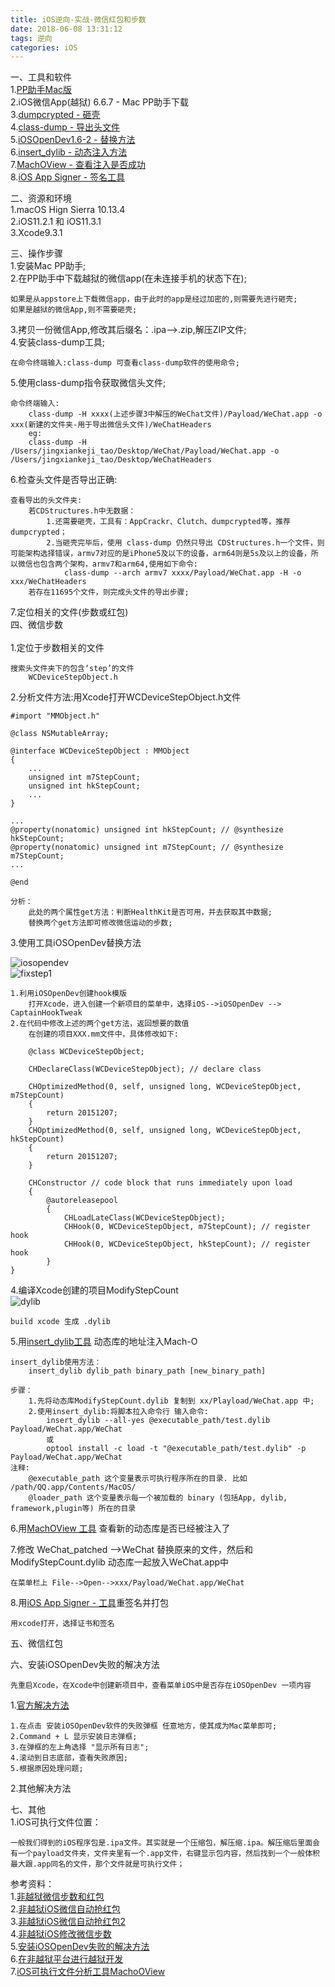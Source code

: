 ```yaml
---
title: iOS逆向-实战-微信红包和步数
date: 2018-06-08 13:31:12
tags: 逆向
categories: iOS
---
```


一、工具和软件		
1.[PP助手Mac版](https://pro.25pp.com/pp_mac_ios)<br>
2.iOS微信App(越狱) 6.6.7 - Mac PP助手下载<br>
3.[dumpcrypted - 砸壳](https://github.com/stefanesser/dumpdecrypted)<br>
4.[class-dump - 导出头文件](https://github.com/nygard/class-dump)<br>
5.[iOSOpenDev1.6-2 - 替换方法](http://www.iosopendev.com)<br>
6.[insert_dylib - 动态注入方法](https://github.com/Tyilo/insert_dylib)<br>
7.[MachOView - 查看注入是否成功](https://sourceforge.net/projects/machoview/)<br>
8.[iOS App Signer - 签名工具](https://github.com/DanTheMan827/ios-app-signer)

二、资源和环境		
1.macOS Hign Sierra 10.13.4<br>
2.iOS11.2.1 和 iOS11.3.1 <br>
3.Xcode9.3.1<br>


三、操作步骤			
1.安装Mac PP助手;		<br>
2.在PP助手中下载越狱的微信app(在未连接手机的状态下在);  <br>

	如果是从appstore上下载微信app，由于此时的app是经过加密的,则需要先进行砸壳;
	如果是越狱的微信App,则不需要砸壳;
3.拷贝一份微信App,修改其后缀名：.ipa-->.zip,解压ZIP文件;<br>
4.安装class-dump工具;<br>
	
	在命令终端输入:class-dump 可查看class-dump软件的使用命令;
5.使用class-dump指令获取微信头文件;<br>

	命令终端输入:
		class-dump -H xxxx(上述步骤3中解压的WeChat文件)/Payload/WeChat.app -o xxx(新建的文件夹-用于导出微信头文件)/WeChatHeaders
		eg:
		class-dump -H /Users/jingxiankeji_tao/Desktop/WeChat/Payload/WeChat.app -o /Users/jingxiankeji_tao/Desktop/WeChatHeaders 
6.检查头文件是否导出正确:
	
	查看导出的头文件夹:
		若CDStructures.h中无数据：
			1.还需要砸壳，工具有：AppCrackr、Clutch、dumpcrypted等，推荐dumpcrypted；
			2.当砸壳完毕后，使用 class-dump 仍然只导出 CDStructures.h一个文件，则可能架构选择错误，armv7对应的是iPhone5及以下的设备，arm64则是5s及以上的设备，所以微信也包含两个架构，armv7和arm64,使用如下命令:
				class-dump --arch armv7 xxxx/Payload/WeChat.app -H -o xxx/WeChatHeaders
		若存在11695个文件，则完成头文件的导出步骤;
7.定位相关的文件(步数或红包)<br>
四、微信步数<br>		
1.定位于步数相关的文件<br>
	
	搜索头文件夹下的包含‘step’的文件
		WCDeviceStepObject.h
2.分析文件方法:用Xcode打开WCDeviceStepObject.h文件
	
	#import "MMObject.h"
	
	@class NSMutableArray;
	
	@interface WCDeviceStepObject : MMObject
	{
	    ...
	    unsigned int m7StepCount;
	    unsigned int hkStepCount;
	    ...
	}
	
	...
	@property(nonatomic) unsigned int hkStepCount; // @synthesize hkStepCount;
	@property(nonatomic) unsigned int m7StepCount; // @synthesize m7StepCount;
	...
	
	@end
	
	分析：
		此处的两个属性get方法：判断HealthKit是否可用，并去获取其中数据;
		替换两个get方法即可修改微信运动的步数;
3.使用工具iOSOpenDev替换方法
	
![iosopendev](iosopendev.png)<br>
![fixstep1](fixstep1.png)<br>

	1.利用iOSOpenDev创建hook模版
		打开Xcode，进入创建一个新项目的菜单中，选择iOS-->iOSOpenDev --> CaptainHookTweak
	2.在代码中修改上述的两个get方法，返回想要的数值
		在创建的项目XXX.mm文件中，具体修改如下:
			
		@class WCDeviceStepObject;

		CHDeclareClass(WCDeviceStepObject); // declare class
		
		CHOptimizedMethod(0, self, unsigned long, WCDeviceStepObject, m7StepCount)
		{
		    return 20151207;
		}
		CHOptimizedMethod(0, self, unsigned long, WCDeviceStepObject, hkStepCount)
		{
		    return 20151207;
		}
		
		CHConstructor // code block that runs immediately upon load
		{
			@autoreleasepool
			{
		        CHLoadLateClass(WCDeviceStepObject);
				CHHook(0, WCDeviceStepObject, m7StepCount); // register hook
		        CHHook(0, WCDeviceStepObject, hkStepCount); // register hook
			}
	}
4.编译Xcode创建的项目ModifyStepCount<br>
![dylib](dylib.png)<br>

	build xcode 生成 .dylib	
5.用[insert_dylib工具](https://github.com/Tyilo/insert_dylib) 动态库的地址注入Mach-O

	insert_dylib使用方法：
		insert_dylib dylib_path binary_path [new_binary_path]
	
	步骤：
		1.先将动态库ModifyStepCount.dylib 复制到 xx/Playload/WeChat.app 中;
		2.使用insert_dylib:将脚本拉入命令行 输入命令:
			insert_dylib --all-yes @executable_path/test.dylib Payload/WeChat.app/WeChat
			或
			optool install -c load -t "@executable_path/test.dylib" -p Payload/WeChat.app/WeChat	 
	注释:
		@executable_path 这个变量表示可执行程序所在的目录. 比如 /path/QQ.app/Contents/MacOS/
		@loader_path 这个变量表示每一个被加载的 binary (包括App, dylib, framework,plugin等) 所在的目录
		
6.用[MachOView 工具](https://sourceforge.net/projects/machoview/) 查看新的动态库是否已经被注入了
	
7.修改 WeChat_patched -->WeChat 替换原来的文件，然后和ModifyStepCount.dylib 动态库一起放入WeChat.app中
	
	在菜单栏上 File-->Open-->xxx/Payload/WeChat.app/WeChat
8.用[iOS App Signer - 工具](https://github.com/DanTheMan827/ios-app-signer)重签名并打包

	用xcode打开，选择证书和签名
		
		
五、微信红包<br>


六、安装iOSOpenDev失败的解决方法	
	
	先重启Xcode，在Xcode中创建新项目中，查看菜单iOS中是否存在iOSOpenDev 一项内容	 
1.[官方解决方法](https://github.com/kokoabim/iOSOpenDev/wiki/Troubleshoot)<br>
	
	1.在点击 安装iOSOpenDev软件的失败弹框 任意地方，使其成为Mac菜单即可;
	2.Command + L 显示安装日志弹框;
	3.在弹框的左上角选择 "显示所有日志";
	4.滚动到日志底部，查看失败原因;
	5.根据原因处理问题;
2.其他解决方法

七、其他		
1.iOS可执行文件位置：
	
	一般我们得到的iOS程序包是.ipa文件。其实就是一个压缩包，解压缩.ipa。解压缩后里面会有一个payload文件夹，文件夹里有一个.app文件，右键显示包内容，然后找到一个一般体积最大跟.app同名的文件，那个文件就是可执行文件；
	

参考资料：			
1.[非越狱微信步数和红包](https://www.jianshu.com/p/7c0c2bcbbaf2)	<br>
2.[非越狱iOS微信自动抢红包](https://www.jianshu.com/p/189afbe3b429)	<br>
3.[非越狱iOS微信自动抢红包2](https://www.jianshu.com/p/ad578bef4b76)<br>
4.[非越狱iOS修改微信步数](https://www.jianshu.com/p/dd600ee4d659)	<br>
5.[安装iOSOpenDev失败的解决方法](https://www.ianisme.com/ios/2319.html)<br>
6.[在非越狱平台进行越狱开发](https://blog.csdn.net/zcrong/article/details/51619381)<br>
7.[iOS可执行文件分析工具MachoOView](https://www.jianshu.com/p/6c45da26040d)<br>
